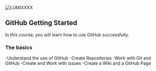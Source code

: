 ![LUMIXXXX](https://github.com/user-attachments/assets/397d08c3-2501-4b34-ad30-41431d68ffe7)

## GitHub Getting Started
In this course, you will learn how to use GitHub successfully.

### The basics 
-Understand the use of GitHub
-Create Repositories
-Work with Git and GitHub
-Create and Work with issues
-Create a Wiki and a GitHub Page

